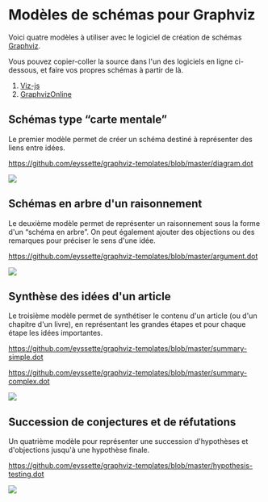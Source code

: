 # Modèles de schémas pour Graphviz

Voici quatre modèles à utiliser avec le logiciel de création de schémas [Graphviz](https://graphviz.gitlab.io/).

Vous pouvez copier-coller la source dans l'un des logiciels en ligne ci-dessous, et faire vos propres schémas à partir de là.
1. [Viz-js](http://viz-js.com/)
2. [GraphvizOnline](https://dreampuf.github.io/GraphvizOnline/)


## Schémas type “carte mentale”

Le premier modèle permet de créer un schéma destiné à représenter des liens entre idées.

https://github.com/eyssette/graphviz-templates/blob/master/diagram.dot

![](https://raw.githubusercontent.com/eyssette/graphviz-templates/84db758d1931c92304de7376f054d043d7a6edb8/diagram.svg)


## Schémas en arbre d'un raisonnement

Le deuxième modèle permet de représenter un raisonnement sous la forme d'un “schéma en arbre”. On peut également ajouter des objections ou des remarques pour préciser le sens d'une idée.

https://github.com/eyssette/graphviz-templates/blob/master/argument.dot

![](https://raw.githubusercontent.com/eyssette/graphviz-templates/84db758d1931c92304de7376f054d043d7a6edb8/argument.svg)


## Synthèse des idées d'un article

Le troisième modèle permet de synthétiser le contenu d'un article (ou d'un chapitre d'un livre), en représentant les grandes étapes et pour chaque étape les idées importantes.

https://github.com/eyssette/graphviz-templates/blob/master/summary-simple.dot

https://github.com/eyssette/graphviz-templates/blob/master/summary-complex.dot

![](https://raw.githubusercontent.com/eyssette/graphviz-templates/6d3cba4129e34f2da5bd295033502f1896f00b3b/summary-simple.svg)


## Succession de conjectures et de réfutations

Un quatrième modèle pour représenter une succession d'hypothèses et d'objections jusqu'à une hypothèse finale.

https://github.com/eyssette/graphviz-templates/blob/master/hypothesis-testing.dot

![](https://raw.githubusercontent.com/eyssette/graphviz-templates/1535b0c20d0908478221877dcecfcdbc3565853e/hypothesis-testing.svg)
